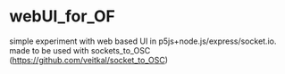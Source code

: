 # webUI_for_OF

simple experiment with web based UI in p5js+node.js/express/socket.io.
made to be used with sockets_to_OSC (https://github.com/veitkal/socket_to_OSC)

